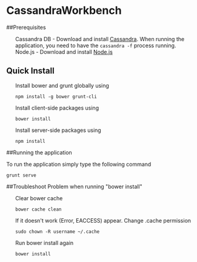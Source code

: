 
# CassandraWorkbench


##Prerequisites
<ul class = "task-list">
<li> Cassandra DB - 
   Download and install <a href="http://cassandra.apache.org/download/">Cassandra</a>. When running the application, you need to have the <code>cassandra -f</code> process running.
 </li>
 <li> Node.js - 
 	Download and install <a href="http://nodejs.org/download/">Node.js</a>
 </li>



</ul>

## Quick Install 
<ul class = "task-list"> 
<li>
Install bower and grunt globally using <pre><code>npm install -g bower grunt-cli</code></pre>
</li>

<li>
Install client-side packages using <pre><code>bower install</code></pre>
</li>

<li>
Install server-side packages using <pre><code>npm install</code></pre>
</li>

</ul>


##Running the application

To run the application simply type the following command <pre><code>grunt serve</code></pre>

##Troubleshoot
Problem when running "bower install"
<ul class = "task-list"> 
<li>
Clear bower cache <pre><code>bower cache clean</code></pre>
</li>

<li>
If it doesn't work (Error, EACCESS) appear. Change .cache permission <pre><code>sudo chown -R username ~/.cache</code></pre>
</li>

<li>
Run bower install again <pre><code>bower install</code></pre>
</li>

</ul>
